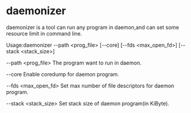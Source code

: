 # daemonizer
daemonizer is a tool can run any program in daemon,and can set some resource limit in command line.

Usage:daemonizer --path <prog_file> [--core] [--fds <max_open_fd>] [--stack <stack_size>]

--path <prog_file> The program want to run in daemon.

--core Enable coredump for daemon program.

--fds <max_open_fd> Set max number of file descriptors for daemon program.

--stack <stack_size> Set stack size of daemon program(in KiByte).

